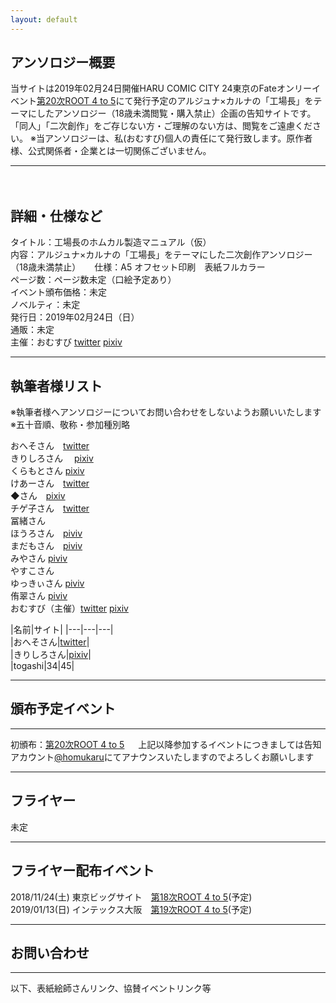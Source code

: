 ```yaml
---
layout: default
---
```


<!---
  不要な行は削除してください。
  見出し足りないと思うので追加してください
-->

## アンソロジー概要
当サイトは2019年02月24日開催HARU COMIC CITY 24東京のFateオンリーイベント[第20次ROOT 4 to 5](https://www.akaboo.jp/neo/event/p2710.html)にて発行予定のアルジュナ×カルナの「工場長」をテーマにしたアンソロジー（18歳未満閲覧・購入禁止）企画の告知サイトです。  
「同人」「二次創作」をご存じない方・ご理解のない方は、閲覧をご遠慮ください。
※当アンソロジーは、私(おむすび)個人の責任にて発行致します。原作者様、公式関係者・企業とは一切関係ございません。

***
　　
## 詳細・仕様など
タイトル：工場長のホムカル製造マニュアル（仮）  
内容：アルジュナ×カルナの「工場長」をテーマにした二次創作アンソロジー（18歳未満禁止）  　
仕様：A5  オフセット印刷　表紙フルカラー  
ページ数：ページ数未定（口絵予定あり）  
イベント頒布価格：未定  
ノベルティ：未定  
発行日：2019年02月24日（日）	
通販：未定  
主催：おむすび 
[twitter](https://twitter.com/edmonsuki)  [pixiv](https://www.pixiv.net/member.php?id=18037716)

***

## 執筆者様リスト
※執筆者様へアンソロジーについてお問い合わせをしないようお願いいたします 
※五十音順、敬称・参加種別略 

おへそさん　[twitter](https://twitter.com/umbilical_000)  
きりしろさん　 [pixiv](https://www.pixiv.net/member.php?id=10417814)  
くらもとさん	[pixiv](https://www.pixiv.net/member.php?id=32618044)  
けあーさん　[twitter](https://twitter.com/Kah_over_dg)  
◆さん　[pixiv](https://www.pixiv.net/member.php?id=20035026)  
チゲ子さん　[twitter](https://twitter.com/chigekoon)  
冨緒さん  
ほうろさん　[piviv](https://www.pixiv.net/member.php?id=268361)  
まだもさん　[piviv](https://www.pixiv.net/member.php?id=1121960)  
みやさん	[piviv](https://www.pixiv.net/member.php?id=1358149)  
やすこさん  
ゆっきぃさん	[piviv](https://www.pixiv.net/member.php?id=19154811)  
侑翠さん	[piviv](https://www.pixiv.net/member.php?id=10402711)  
おむすび（主催）[twitter](https://twitter.com/edmonsuki)  [pixiv](https://www.pixiv.net/member.php?id=18037716)   
  
|名前|サイト|
|---|---|---|  
|おへそさん|[twitter](https://twitter.com/umbilical_000)|    
|きりしろさん|[pixiv](https://www.pixiv.net/member.php?id=10417814)|    
|togashi|34|45|  

***

## 頒布予定イベント

***

初頒布：[第20次ROOT 4 to 5](https://www.akaboo.jp/neo/event/p2710.html)  　
上記以降参加するイベントにつきましては告知アカウント[@homukaru](https://twitter.com/homukaru)にてアナウンスいたしますのでよろしくお願いします

***

## フライヤー

未定

***

## フライヤー配布イベント

2018/11/24(土) 東京ビッグサイト　[第18次ROOT 4 to 5](https://www.akaboo.jp/neo/event/p2489.html)(予定)    
2019/01/13(日) インテックス大阪　[第19次ROOT 4 to 5](https://www.akaboo.jp/neo/event/p2682.html)(予定)  

***

## お問い合わせ

***

以下、表紙絵師さんリンク、協賛イベントリンク等



